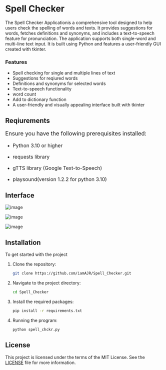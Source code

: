 # Spell Checker
The Spell Checker Applicationis a comprehensive tool designed to help users check the spelling of words and texts. It provides suggestions for words, fetches definitions and synonyms, and includes a text-to-speech feature for pronunciation. The application supports both single-word and multi-line text input. It is built using Python and features a user-friendly GUI created with tkinter.
### Features

- Spell checking for single and multiple lines of text
- Suggestions for reqiured words
- Definitions and synonyms for selected words
- Text-to-speech functionality
- word count
- Add to dictionary function
-  A user-friendly and visually appealing interface built with tkinter

## Reqiurements

<p style="font-size:18px;">Ensure you have the following prerequisites installed:</p>

- <p style="font-size:16px;">Python 3.10 or higher</p>
- <p style="font-size:16px;">requests library</p>
- <p style="font-size:16px;">gTTS library (Google Text-to-Speech)</p>
- <p style="font-size:16px;">playsound(version 1.2.2 for python 3.10)</p>

## Interface
![image](https://github.com/iamAJR/Spell_Checker/assets/115625957/7ceed124-72f8-460c-a3c8-22f4794d7b9b)


![image](https://github.com/iamAJR/Spell_Checker/assets/115625957/060fdd9b-f0d7-43b3-b336-510f5c58dab6)


![image](https://github.com/iamAJR/Spell_Checker/assets/115625957/786ec2b6-eaf8-4315-a37d-5978ba5fdbe3)


## Installation

To get started with the project
1. Clone the repository:
    ```sh
    git clone https://github.com/iamAJR/Spell_Checker.git
    ```
2. Navigate to the project directory:
    ```sh
    cd Spell_Checker
    ```
3. Install the required packages:
    ```sh
    pip install -r requirements.txt
    ```
4. Running the program:
    ```sh
    python spell_chckr.py
    ```

## License
This project is licensed under the terms of the MIT License. See the [LICENSE](./LICENSE) file for more information.


